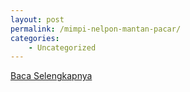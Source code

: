 ```yaml
---
layout: post
permalink: /mimpi-nelpon-mantan-pacar/
categories:
    - Uncategorized
---
```


[Baca Selengkapnya](/04)